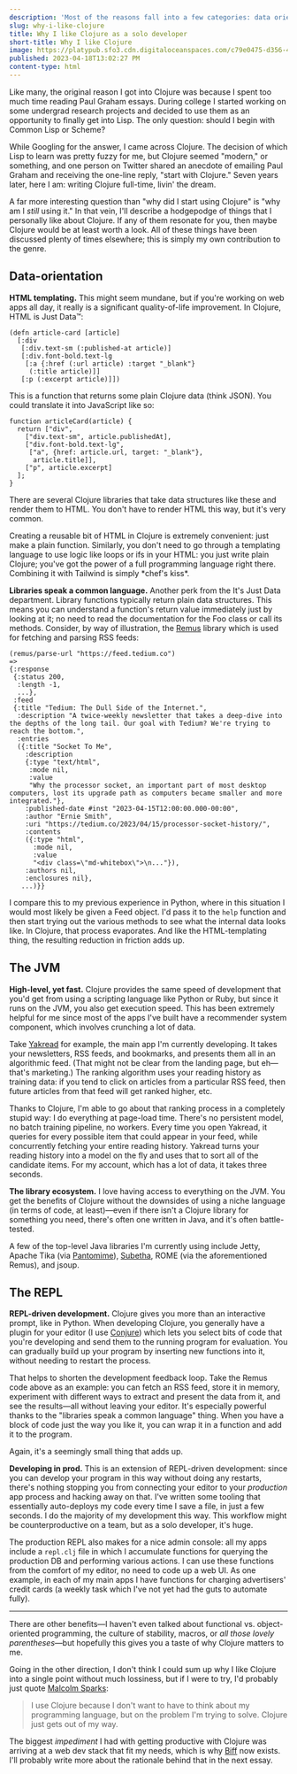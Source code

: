 ```yaml
---
description: 'Most of the reasons fall into a few categories: data orientation, the JVM, and the REPL.'
slug: why-i-like-clojure
title: Why I like Clojure as a solo developer
short-title: Why I like Clojure
image: https://platypub.sfo3.cdn.digitaloceanspaces.com/c79e0475-d356-4a63-b7e8-7d190e331b50
published: 2023-04-18T13:02:27 PM
content-type: html
---
```


<p>Like many, the original reason I got into Clojure was because I spent too much time reading Paul Graham essays. During college I started working on some undergrad research projects and decided to use them as an opportunity to finally get into Lisp. The only question: should I begin with Common Lisp or Scheme?</p>
<p>While Googling for the answer, I came across Clojure. The decision of which Lisp to learn was pretty fuzzy for me, but Clojure seemed "modern," or something, and one person on Twitter shared an anecdote of emailing Paul Graham and receiving the one-line reply, "start with Clojure." Seven years later, here I am: writing Clojure full-time, livin' the dream.</p>
<p>A far more interesting question than "why did I start using Clojure" is "why am I&nbsp;<em>still</em> using it." In that vein, I'll describe a hodgepodge of things that I personally like about Clojure. If any of them resonate for you, then maybe Clojure would be at least worth a look. All of these things have been discussed plenty of times elsewhere; this is simply my own contribution to the genre.</p>
<h2>Data-orientation</h2>
<p><strong>HTML templating.</strong> This might seem mundane, but if you're working on web apps all day, it really is a significant quality-of-life improvement. In Clojure, HTML is Just Data&trade;:</p>
<pre class="language-clojure"><code>(defn article-card [article]
  [:div
   [:div.text-sm (:published-at article)]
   [:div.font-bold.text-lg
    [:a {:href (:url article) :target "_blank"}
     (:title article)]]
   [:p (:excerpt article)]])</code></pre>
<p>This is a function that returns some plain Clojure data (think JSON). You could translate it into JavaScript like so:</p>
<pre class="language-javascript"><code>function articleCard(article) {
  return ["div",
    ["div.text-sm", article.publishedAt],
    ["div.font-bold.text-lg",
     ["a", {href: article.url, target: "_blank"},
      article.title]],
    ["p", article.excerpt]
  ];
}</code></pre>
<p>There are several Clojure libraries that take data structures like these and render them to HTML. You don't have to render HTML this way, but it's very common.</p>
<p>Creating a reusable bit of HTML in Clojure is extremely convenient: just make a plain function. Similarly, you don't need to go through a templating language to use logic like loops or ifs in your HTML: you just write plain Clojure; you've got the power of a full programming language right there. Combining it with Tailwind is simply *chef's kiss*.</p>
<p><strong>Libraries speak a common language.</strong> Another perk from the It's Just Data department. Library functions typically return plain data structures. This means you can understand a function's return value immediately just by looking at it; no need to read the documentation for the Foo class or call its methods. Consider, by way of illustration, the <a href="https://github.com/igrishaev/remus">Remus</a> library which is used for fetching and parsing RSS feeds:</p>
<pre class="language-clojure"><code>(remus/parse-url "https://feed.tedium.co")
=&gt;
{:response
 {:status 200,
  :length -1,
  ...},
 :feed
 {:title "Tedium: The Dull Side of the Internet.",
  :description "A twice-weekly newsletter that takes a deep-dive into the depths of the long tail. Our goal with Tedium? We're trying to reach the bottom.",
  :entries
  ({:title "Socket To Me",
    :description
    {:type "text/html",
     :mode nil,
     :value
     "Why the processor socket, an important part of most desktop computers, lost its upgrade path as computers became smaller and more integrated."},
    :published-date #inst "2023-04-15T12:00:00.000-00:00",
    :author "Ernie Smith",
    :uri "https://tedium.co/2023/04/15/processor-socket-history/",
    :contents
    ({:type "html",
      :mode nil,
      :value
      "&lt;div class=\"md-whitebox\"&gt;\n..."}),
    :authors nil,
    :enclosures nil},
   ...)}}</code></pre>
<p>I compare this to my previous experience in Python, where in this situation I would most likely be given a Feed object. I'd pass it to the <code>help</code> function and then start trying out the various methods to see what the internal data looks like. In Clojure, that process evaporates. And like the HTML-templating thing, the resulting reduction in friction adds up.</p>
<h2>The JVM</h2>
<p><strong>High-level, yet fast.</strong> Clojure provides the same speed of development that you'd get from using a scripting language like Python or Ruby, but since it runs on the JVM, you also get execution speed. This has been extremely helpful for me since most of the apps I've built have a recommender system component, which involves crunching a lot of data.</p>
<p>Take <a href="https://yakread.com">Yakread</a> for example, the main app I'm currently developing. It takes your newsletters, RSS feeds, and bookmarks, and presents them all in an algorithmic feed. (That might not be clear from the landing page, but eh&mdash;that's marketing.) The ranking algorithm uses your reading history as training data: if you tend to click on articles from a particular RSS feed, then future articles from that feed will get ranked higher, etc.</p>
<p>Thanks to Clojure, I'm able to go about that ranking process in a completely stupid way: I do everything at page-load time. There's no persistent model, no batch training pipeline, no workers. Every time you open Yakread, it queries for every possible item that could appear in your feed, while concurrently fetching your entire reading history. Yakread turns your reading history into a model on the fly and uses that to sort all of the candidate items. For my account, which has a lot of data, it takes three seconds.</p>
<p><strong>The library ecosystem.</strong> I love having access to everything on the JVM. You get the benefits of Clojure without the downsides of using a niche language (in terms of code, at least)&mdash;even if there isn't a Clojure library for something you need, there's often one written in Java, and it's often battle-tested.</p>
<p>A few of the top-level Java libraries I'm currently using include Jetty, Apache Tika (via <a href="https://github.com/michaelklishin/pantomime">Pantomime</a>), <a href="https://github.com/voodoodyne/subethasmtp">Subetha</a>, ROME (via the aforementioned Remus), and jsoup.</p>
<h2>The REPL</h2>
<p><strong>REPL-driven development.</strong> Clojure gives you more than an interactive prompt, like in Python. When developing Clojure, you generally have a plugin for your editor (I use <a href="https://github.com/Olical/conjure">Conjure</a>) which lets you select bits of code that you're developing and send them to the running program for evaluation. You can gradually build up your program by inserting new functions into it, without needing to restart the process.</p>
<p>That helps to shorten the development feedback loop. Take the Remus code above as an example: you can fetch an RSS feed, store it in memory, experiment with different ways to extract and present the data from it, and see the results&mdash;all without leaving your editor. It's especially powerful thanks to the "libraries speak a common language" thing. When you have a block of code just the way you like it, you can wrap it in a function and add it to the program.</p>
<p>Again, it's a seemingly small thing that adds up.</p>
<p><strong>Developing in prod.</strong> This is an extension of REPL-driven development: since you can develop your program in this way without doing any restarts, there's nothing stopping you from connecting your editor to your&nbsp;<em>production</em> app process and hacking away on that. I've written some tooling that essentially auto-deploys my code every time I save a file, in just a few seconds. I do the majority of my development this way. This workflow might be counterproductive on a team, but as a solo developer, it's huge.</p>
<p>The production REPL also makes for a nice admin console: all my apps include a <code>repl.clj</code> file in which I accumulate functions for querying the production DB and performing various actions. I can use these functions from the comfort of my editor, no need to code up a web UI. As one example, in each of my main apps I have functions for charging advertisers' credit cards (a weekly task which I've not yet had the guts to automate fully).</p>
<hr>
<p>There are other benefits&mdash;I haven't even talked about functional vs. object-oriented programming, the culture of stability, macros, or&nbsp;<em>all those lovely parentheses&mdash;</em>but hopefully this gives you a taste of why Clojure matters to me.</p>
<p>Going in the other direction, I don't think I could sum up why I like Clojure into a single point without much lossiness, but if I were to try, I'd probably just quote <a href="https://www.linkedin.com/feed/update/urn:li:activity:7037001728583442433">Malcolm Sparks</a>:</p>
<blockquote>
<p>I use Clojure because I don't want to have to think about my programming language, but on the problem I'm trying to solve. Clojure just gets out of my way.</p>
</blockquote>
<p>The biggest&nbsp;<em>impediment</em> I had with getting productive with Clojure was arriving at a web dev stack that fit my needs, which is why&nbsp;<a href="https://biffweb.com/">Biff</a> now exists. I'll probably write more about the rationale behind that in the next essay.</p>